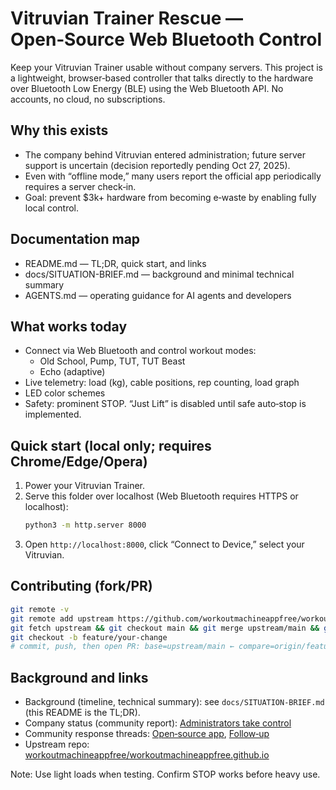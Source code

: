 # Vitruvian Trainer Rescue — Open‑Source Web Bluetooth Control

Keep your Vitruvian Trainer usable without company servers. This project is a lightweight, browser‑based controller that talks directly to the hardware over Bluetooth Low Energy (BLE) using the Web Bluetooth API. No accounts, no cloud, no subscriptions.

## Why this exists
- The company behind Vitruvian entered administration; future server support is uncertain (decision reportedly pending Oct 27, 2025).
- Even with “offline mode,” many users report the official app periodically requires a server check‑in.
- Goal: prevent $3k+ hardware from becoming e‑waste by enabling fully local control.

## Documentation map
- README.md — TL;DR, quick start, and links
- docs/SITUATION-BRIEF.md — background and minimal technical summary
- AGENTS.md — operating guidance for AI agents and developers

## What works today
- Connect via Web Bluetooth and control workout modes:
  - Old School, Pump, TUT, TUT Beast
  - Echo (adaptive)
- Live telemetry: load (kg), cable positions, rep counting, load graph
- LED color schemes
- Safety: prominent STOP. “Just Lift” is disabled until safe auto‑stop is implemented.

## Quick start (local only; requires Chrome/Edge/Opera)
1. Power your Vitruvian Trainer.
2. Serve this folder over localhost (Web Bluetooth requires HTTPS or localhost):
   ```bash
   python3 -m http.server 8000
   ```
3. Open `http://localhost:8000`, click “Connect to Device,” select your Vitruvian.

## Contributing (fork/PR)
```bash
git remote -v
git remote add upstream https://github.com/workoutmachineappfree/workoutmachineappfree.github.io.git
git fetch upstream && git checkout main && git merge upstream/main && git push origin main
git checkout -b feature/your-change
# commit, push, then open PR: base=upstream/main ← compare=origin/feature/your-change
```

## Background and links
- Background (timeline, technical summary): see `docs/SITUATION-BRIEF.md` (this README is the TL;DR).
- Company status (community report): [Administrators take control](https://www.reddit.com/r/Vitruvian_Form/comments/1nrwmnn/vitruvian_investments_administrators_take_control/)
- Community response threads: [Open‑source app](https://www.reddit.com/r/Vitruvian_Form/comments/1jiz966/open_source_app/), [Follow‑up](https://www.reddit.com/r/Vitruvian_Form/comments/1obx3ce/whatever_happened_to_this/)
- Upstream repo: [workoutmachineappfree/workoutmachineappfree.github.io](https://github.com/workoutmachineappfree/workoutmachineappfree.github.io)

Note: Use light loads when testing. Confirm STOP works before heavy use.


